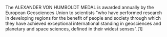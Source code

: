 The ALEXANDER VON HUMBOLDT MEDAL is awarded annually by the European Geosciences Union to scientists "who have performed research in developing regions for the benefit of people and society through which they have achieved exceptional international standing in geosciences and planetary and space sciences, defined in their widest senses".[1]
